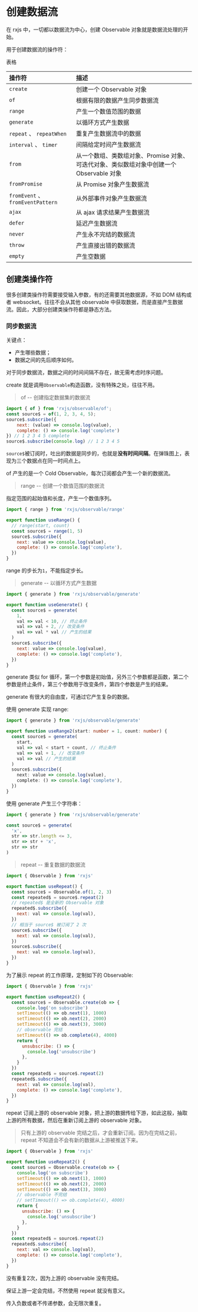# 创建数据流

在 rxjs 中，一切都以数据流为中心，创建 Observable 对象就是数据流处理的开始。

用于创建数据流的操作符：

表格

| 操作符                            | 描述                                                                                     |
| :-------------------------------- | :--------------------------------------------------------------------------------------- |
| `create`                          | 创建一个 Observable 对象                                                                 |
| `of`                              | 根据有限的数据产生同步数据流                                                             |
| `range`                           | 产生一个数值范围的数据                                                                   |
| `generate`                        | 以循环方式产生数据                                                                       |
| `repeat` 、 `repeatWhen`          | 重复产生数据流中的数据                                                                   |
| `interval` 、 `timer`             | 间隔给定时间产生数据流                                                                   |
| `from`                            | 从一个数组、类数组对象、Promise 对象、可迭代对象、类似数组对象中创建一个 Observable 对象 |
| `fromPromise`                     | 从 Promise 对象产生数据流                                                                |
| `fromEvent` 、 `fromEventPattern` | 从外部事件对象产生数据流                                                                 |
| `ajax`                            | 从 ajax 请求结果产生数据流                                                               |
| `defer`                           | 延迟产生数据流                                                                           |
| `never`                           | 产生永不完结的数据流                                                                     |
| `throw`                           | 产生直接出错的数据流                                                                     |
| `empty`                           | 产生空数据                                                                               |

## 创建类操作符

很多创建类操作符需要接受输入参数，有的还需要其他数据源，不如 DOM 结构或者 websocket。往往不会从其他 observable 中获取数据，而是直接产生数据流。因此，大部分创建类操作符都是静态方法。

### 同步数据流

关键点：

- 产生哪些数据；
- 数据之间的先后顺序如何。

对于同步数据流，数据之间的时间间隔不存在，故无需考虑时序问题。

create 就是调用`Observable`构造函数，没有特殊之处，往往不用。

> of -- 创建指定数据集的数据流

```js
import { of } from 'rxjs/observable/of';
const source$ = of(1, 2, 3, 4, 5);
source$.subscribe({
    next: (value) => console.log(value),
    complete: () => console.log('complete')
}) // 1 2 3 4 5 complete
source$.subscribe(console.log) // 1 2 3 4 5
```

`source$`被订阅时，吐出的数据是同步的，也就是**没有时间间隔**。在弹珠图上，表现为三个数据点在同一时间点上。

of 产生的是一个 Cold Observable，每次订阅都会产生一个新的数据流。

> range -- 创建一个数值范围的数据流

指定范围的起始值和长度，产生一个数值序列。

```js
import { range } from 'rxjs/observable/range'

export function useRange() {
  // range(start, count)
  const source$ = range(1, 5)
  source$.subscribe({
    next: value => console.log(value),
    complete: () => console.log('complete'),
  })
}
```

range 的步长为`1`，不能指定步长。

> generate -- 以循环方式产生数据

```js
import { generate } from 'rxjs/observable/generate'

export function useGenerate() {
  const source$ = generate(
    1,
    val => val < 10, // 终止条件
    val => val + 2, // 改变条件
    val => val * val // 产生的结果
  )
  source$.subscribe({
    next: value => console.log(value),
    complete: () => console.log('complete'),
  })
}
```

generate 类似 for 循环，第一个参数是初始值，另外三个参数都是函数，第二个参数是终止条件，第三个参数用于改变条件，第四个参数是产生的结果。

generate 有很大的自由度，可通过它产生复杂的数据。

使用 generate 实现 range:

```ts
import { generate } from 'rxjs/observable/generate'

export function useRange2(start: number = 1, count: number) {
  const source$ = generate(
    start,
    val => val < start + count, // 终止条件
    val => val + 1, // 改变条件
    val => val // 产生的结果
  )
  source$.subscribe({
    next: value => console.log(value),
    complete: () => console.log('complete'),
  })
}
```

使用 generate 产生三个字符串：

```js
import { generate } from 'rxjs/observable/generate'

const source$ = generate(
  'x',
  str => str.length <= 3,
  str => str + 'x',
  str => str
)
```

> repeat -- 重复数据的数据流

```js
import { Observable } from 'rxjs'

export function useRepeat() {
  const source$ = Observable.of(1, 2, 3)
  const repeated$ = source$.repeat(2)
  // repeated$ 是全新的 Observable 对象
  repeated$.subscribe({
    next: val => console.log(val),
  })
  // 相当于 source$ 被订阅了 2 次
  source$.subscribe({
    next: val => console.log(val),
  })
  source$.subscribe({
    next: val => console.log(val),
  })
}
```

为了展示 repeat 的工作原理，定制如下的 Observable:

```js
import { Observable } from 'rxjs'

export function useRepeat2() {
  const source$ = Observable.create(ob => {
    console.log('on subscribe')
    setTimeout(() => ob.next(1), 1000)
    setTimeout(() => ob.next(2), 2000)
    setTimeout(() => ob.next(3), 3000)
    // observable 完结
    setTimeout(() => ob.complete(4), 4000)
    return {
      unsubscribe: () => {
        console.log('unsubscribe')
      },
    }
  })
  const repeated$ = source$.repeat(2)
  repeated$.subscribe({
    next: val => console.log(val),
    complete: () => console.log('complete'),
  })
}
```

repeat 订阅上游的 observable 对象，把上游的数据传给下游，如此这般，抽取上游的所有数据，然后在重新订阅上游的 observable 对象。

> 只有上游的 observable 完结之后，才会重新订阅。因为在完结之前，repeat 不知道会不会有新的数据从上游被推送下来。


```js
import { Observable } from 'rxjs'

export function useRepeat2() {
  const source$ = Observable.create(ob => {
    console.log('on subscribe')
    setTimeout(() => ob.next(1), 1000)
    setTimeout(() => ob.next(2), 2000)
    setTimeout(() => ob.next(3), 3000)
    // observable 不完结
    // setTimeout(() => ob.complete(4), 4000)
    return {
      unsubscribe: () => {
        console.log('unsubscribe')
      },
    }
  })
  const repeated$ = source$.repeat(2)
  repeated$.subscribe({
    next: val => console.log(val),
    complete: () => console.log('complete'),
  })
}
```

没有重复2次，因为上游的 observable 没有完结。

保证上游一定会完结，不然使用 repeat 就没有意义。

传入负数或者不传递参数，会无限次重复。


